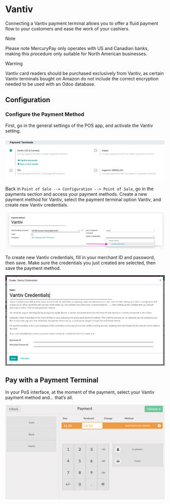 # Vantiv

Connecting a Vantiv payment terminal allows you to offer a fluid payment
flow to your customers and ease the work of your cashiers.

> [!NOTE]
> Please note MercuryPay only operates with US and Canadian banks,
> making this procedure only suitable for North American businesses.

> [!WARNING]
> Vantiv card readers should be purchased exclusively from Vantiv, as
> certain Vantiv terminals bought on Amazon do not include the correct
> encryption needed to be used with an Odoo database.

## Configuration

### Configure the Payment Method

First, go in the general settings of the POS app, and activate the
Vantiv setting.

<img src="vantiv/vantiv_01.png" class="align-center" alt="image" />

Back in `Point of Sale --> Configuration --> Point of Sale`, go in the
payments section and access your payment methods. Create a new payment
method for Vantiv, select the payment terminal option Vantiv, and create
new Vantiv credentials.

<img src="vantiv/vantiv_02.png" class="align-center" alt="image" />

To create new Vantiv credentials, fill in your merchant ID and password,
then save. Make sure the credentials you just created are selected, then
save the payment method.

<img src="vantiv/vantiv_03.png" class="align-center" alt="image" />

## Pay with a Payment Terminal

In your PoS interface, at the moment of the payment, select your Vantiv
payment method and… that’s all.

<img src="vantiv/vantiv_04.png" class="align-center" alt="image" />

